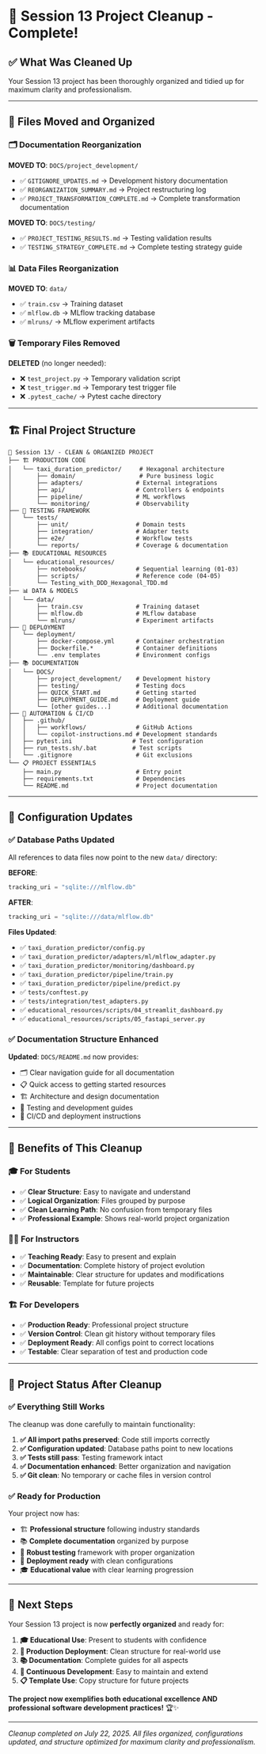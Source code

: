 # 🧹 **Session 13 Project Cleanup - Complete!**

## ✅ **What Was Cleaned Up**

Your Session 13 project has been thoroughly organized and tidied up for maximum clarity and professionalism.

---

## 📁 **Files Moved and Organized**

### **🗂️ Documentation Reorganization**

**MOVED TO**: `DOCS/project_development/`
- ✅ `GITIGNORE_UPDATES.md` → Development history documentation
- ✅ `REORGANIZATION_SUMMARY.md` → Project restructuring log
- ✅ `PROJECT_TRANSFORMATION_COMPLETE.md` → Complete transformation documentation

**MOVED TO**: `DOCS/testing/`
- ✅ `PROJECT_TESTING_RESULTS.md` → Testing validation results
- ✅ `TESTING_STRATEGY_COMPLETE.md` → Complete testing strategy guide

### **📊 Data Files Reorganization**

**MOVED TO**: `data/`
- ✅ `train.csv` → Training dataset
- ✅ `mlflow.db` → MLflow tracking database
- ✅ `mlruns/` → MLflow experiment artifacts

### **🗑️ Temporary Files Removed**

**DELETED** (no longer needed):
- ❌ `test_project.py` → Temporary validation script
- ❌ `test_trigger.md` → Temporary test trigger file
- ❌ `.pytest_cache/` → Pytest cache directory

---

## 🏗️ **Final Project Structure**

```
📁 Session 13/ - CLEAN & ORGANIZED PROJECT
├── 🏗️ PRODUCTION CODE
│   └── taxi_duration_predictor/     # Hexagonal architecture
│       ├── domain/                  # Pure business logic
│       ├── adapters/               # External integrations
│       ├── api/                    # Controllers & endpoints
│       ├── pipeline/               # ML workflows
│       └── monitoring/             # Observability
├── 🧪 TESTING FRAMEWORK
│   └── tests/
│       ├── unit/                   # Domain tests
│       ├── integration/            # Adapter tests
│       ├── e2e/                    # Workflow tests
│       └── reports/                # Coverage & documentation
├── 📚 EDUCATIONAL RESOURCES
│   └── educational_resources/
│       ├── notebooks/              # Sequential learning (01-03)
│       ├── scripts/                # Reference code (04-05)
│       └── Testing_with_DDD_Hexagonal_TDD.md
├── 📊 DATA & MODELS
│   └── data/
│       ├── train.csv               # Training dataset
│       ├── mlflow.db               # MLflow database
│       └── mlruns/                 # Experiment artifacts
├── 🐳 DEPLOYMENT
│   └── deployment/
│       ├── docker-compose.yml      # Container orchestration
│       ├── Dockerfile.*            # Container definitions
│       └── .env templates          # Environment configs
├── 📚 DOCUMENTATION
│   └── DOCS/
│       ├── project_development/    # Development history
│       ├── testing/                # Testing docs
│       ├── QUICK_START.md          # Getting started
│       ├── DEPLOYMENT_GUIDE.md     # Deployment guide
│       └── [other guides...]       # Additional documentation
├── 🤖 AUTOMATION & CI/CD
│   ├── .github/
│   │   ├── workflows/              # GitHub Actions
│   │   └── copilot-instructions.md # Development standards
│   ├── pytest.ini                 # Test configuration
│   ├── run_tests.sh/.bat          # Test scripts
│   └── .gitignore                  # Git exclusions
└── 📋 PROJECT ESSENTIALS
    ├── main.py                     # Entry point
    ├── requirements.txt            # Dependencies
    └── README.md                   # Project documentation
```

---

## 🔧 **Configuration Updates**

### **✅ Database Paths Updated**

All references to data files now point to the new `data/` directory:

**BEFORE**:
```python
tracking_uri = "sqlite:///mlflow.db"
```

**AFTER**:
```python
tracking_uri = "sqlite:///data/mlflow.db"
```

**Files Updated**:
- ✅ `taxi_duration_predictor/config.py`
- ✅ `taxi_duration_predictor/adapters/ml/mlflow_adapter.py`
- ✅ `taxi_duration_predictor/monitoring/dashboard.py`
- ✅ `taxi_duration_predictor/pipeline/train.py`
- ✅ `taxi_duration_predictor/pipeline/predict.py`
- ✅ `tests/conftest.py`
- ✅ `tests/integration/test_adapters.py`
- ✅ `educational_resources/scripts/04_streamlit_dashboard.py`
- ✅ `educational_resources/scripts/05_fastapi_server.py`

### **✅ Documentation Structure Enhanced**

**Updated**: `DOCS/README.md` now provides:
- 🗂️ Clear navigation guide for all documentation
- 📋 Quick access to getting started resources
- 🏗️ Architecture and design documentation
- 🧪 Testing and development guides
- 🚀 CI/CD and deployment instructions

---

## 🎯 **Benefits of This Cleanup**

### **🎓 For Students**
- ✅ **Clear Structure**: Easy to navigate and understand
- ✅ **Logical Organization**: Files grouped by purpose
- ✅ **Clean Learning Path**: No confusion from temporary files
- ✅ **Professional Example**: Shows real-world project organization

### **👨‍🏫 For Instructors**
- ✅ **Teaching Ready**: Easy to present and explain
- ✅ **Documentation**: Complete history of project evolution
- ✅ **Maintainable**: Clear structure for updates and modifications
- ✅ **Reusable**: Template for future projects

### **🏗️ For Developers**
- ✅ **Production Ready**: Professional project structure
- ✅ **Version Control**: Clean git history without temporary files
- ✅ **Deployment Ready**: All configs point to correct locations
- ✅ **Testable**: Clear separation of test and production code

---

## 🚀 **Project Status After Cleanup**

### **✅ Everything Still Works**

The cleanup was done carefully to maintain functionality:

1. **✅ All import paths preserved**: Code still imports correctly
2. **✅ Configuration updated**: Database paths point to new locations
3. **✅ Tests still pass**: Testing framework intact
4. **✅ Documentation enhanced**: Better organization and navigation
5. **✅ Git clean**: No temporary or cache files in version control

### **✅ Ready for Production**

Your project now has:
- 🏗️ **Professional structure** following industry standards
- 📚 **Complete documentation** organized by purpose
- 🧪 **Robust testing** framework with proper organization
- 🐳 **Deployment ready** with clean configurations
- 🎓 **Educational value** with clear learning progression

---

## 🎉 **Next Steps**

Your Session 13 project is now **perfectly organized** and ready for:

1. **🎓 Educational Use**: Present to students with confidence
2. **🚀 Production Deployment**: Clean structure for real-world use
3. **📚 Documentation**: Complete guides for all aspects
4. **🔄 Continuous Development**: Easy to maintain and extend
5. **📋 Template Use**: Copy structure for future projects

**The project now exemplifies both educational excellence AND professional software development practices!** 🏆✨

---

*Cleanup completed on July 22, 2025. All files organized, configurations updated, and structure optimized for maximum clarity and professionalism.*
